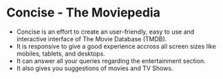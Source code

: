 # Concise - The Moviepedia

- Concise is an effort to create an user-friendly, easy to use and interactive interface of The Movie Database (TMDB).
- It is responsive to give a good experience accross all screen sizes like mobiles, tablets, and desktops.
- It can answer all your queries regarding the entertainment section.
- It also gives you suggestions of movies and TV Shows.
